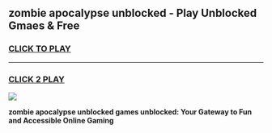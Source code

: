 
## zombie apocalypse unblocked - Play Unblocked Gmaes & Free
<h3>
<a href="https://news.freeplayer.one?title=zombie_apocalypse_unblocked&ref=16F">CLICK TO PLAY</a></h3>
<hr>

<h3>
<a href="https://news.freeplayer.one?title=zombie_apocalypse_unblocked&ref=16F">CLICK 2 PLAY</a>
  
</h3>

<a href="https://news.freeplayer.one?title=zombie_apocalypse_unblocked&ref=16F/"><img src="https://clearcache.store/games.png"></a>


**zombie apocalypse unblocked games unblocked: Your Gateway to Fun and Accessible Online Gaming**
